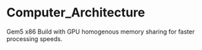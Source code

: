 # Computer_Architecture
Gem5 x86 Build with GPU homogenous memory sharing for faster processing speeds.
